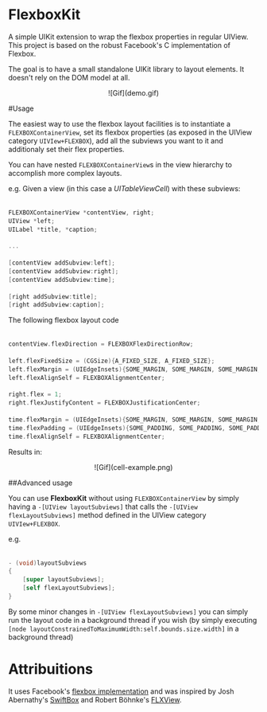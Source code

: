 # FlexboxKit
A simple UIKit extension to wrap the flexbox properties in regular UIView. This project is based on the robust Facebook's C implementation of Flexbox.

The goal is to have a small standalone UIKit library to layout elements. It doesn't rely on the DOM model at all.


<p align="center">
![Gif](demo.gif)



#Usage

The easiest way to use the flexbox layout facilities is to instantiate a `FLEXBOXContainerView`, set its flexbox properties (as exposed in the UIView category `UIVIew+FLEXBOX`), add all the 
subviews you want to it and additionaly set their flex properties.

You can have nested `FLEXBOXContainerView`s in the view hierarchy to accomplish more complex layouts.

e.g. Given a view (in this case a *UITableViewCell*) with these subviews:

```Objective-C

FLEXBOXContainerView *contentView, right;
UIView *left;
UILabel *title, *caption;

...

[contentView addSubview:left];
[contentView addSubview:right];
[contentView addSubview:time];

[right addSubview:title];
[right addSubview:caption];

``` 

The following flexbox layout code

```Objective-C

contentView.flexDirection = FLEXBOXFlexDirectionRow;

left.flexFixedSize = (CGSize){A_FIXED_SIZE, A_FIXED_SIZE};
left.flexMargin = (UIEdgeInsets){SOME_MARGIN, SOME_MARGIN, SOME_MARGIN, SOME_MARGIN};
left.flexAlignSelf = FLEXBOXAlignmentCenter;

right.flex = 1;
right.flexJustifyContent = FLEXBOXJustificationCenter;

time.flexMargin = (UIEdgeInsets){SOME_MARGIN, SOME_MARGIN, SOME_MARGIN, SOME_MARGIN};
time.flexPadding = (UIEdgeInsets){SOME_PADDING, SOME_PADDING, SOME_PADDING, SOME_PADDING};
time.flexAlignSelf = FLEXBOXAlignmentCenter;

``` 
Results in:

<p align="center">
![Gif](cell-example.png)

##Advanced usage

You can use **FlexboxKit** without using `FLEXBOXContainerView` by simply having a `-[UIView layoutSubviews]` that calls the `-[UIView flexLayoutSubviews]` method defined in the UIView category `UIVIew+FLEXBOX`.

e.g.

```Objective-C

- (void)layoutSubviews
{
    [super layoutSubviews];
    [self flexLayoutSubviews];
}


``` 
By some minor changes in `-[UIView flexLayoutSubviews]` you can simply run the layout code in a background thread if you wish (by simply executing `[node layoutConstrainedToMaximumWidth:self.bounds.size.width]` in a background thread)

# Attribuitions 
It uses Facebook's [flexbox implementation][css-layout] and was inspired by Josh Abernathy's
[SwiftBox] and Robert Böhnke's [FLXView].

[css-layout]: https://github.com/facebook/css-layout
[swiftbox]: https://github.com/joshaber/SwiftBox
[flxview]: https://github.com/robb/FLXView
